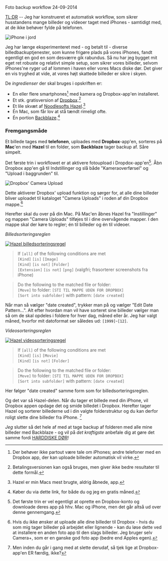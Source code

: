 Foto backup workflow
24-09-2014

[TL;DR](http://en.wikipedia.org/wiki/Wikipedia:Too_long;_didn't_read) -- Jeg har konstrueret et automatisk workflow, som sikrer husstandens mange billeder og videoer taget med iPhones - samtidigt med, at de ikke behøver fylde på telefonen.

![iPhone i jord](https://log.logiskhave.dk/static/20140912_iphone-i-jord@2x.jpg)

Jeg har længe eksperimenteret med - og betalt til - diverse billedbackuptjenester, som kunne frigøre plads på vores iPhones, fandt egentligt en god en som desværre gik rabundus. Så nu har jeg bygget mit eget ret robuste og relativt simple setup, som sikrer vores billeder, selvom iPhones'ne ryger ud af lommen i haven eller vores Macs diske dør. Det giver en vis tryghed at vide, at vores højt skattede billeder er sikre i skyen. 

De *ingredienser* der skal bruges i opskriften er:   
- En eller flere smartphones[^0] med kamera og Dropbox-app'en installeret.   
- Et stk. gratisversion af [Dropbox](https://www.dropbox.com).[^1]       
- Et lile skvæt af [Noodlesofts Hazel](http://www.noodlesoft.com/hazel.php).[^2]       
- Én Mac, som får lov at stå tændt rimeligt ofte.   
- Én portion [Backblaze](https://secure.backblaze.com/r/00sexu).[^3]   


### Fremgangsmåde ###
Et billede tages med **telefonen**, uploades med **Dropbox**-app'en, sorteres på **Mac**'en med **Hazel** til en folder, som **Backblaze** tager backup af. Såre simpelt.

Det første trin i workflowet er at aktivere fotoupload i Dropdox-app'en[^4]. Åbn Dropbox app'en gå til Indstillinger og slå både "Kameraoverførsel" og "Upload i baggrunden" til.

![Dropbox' Camera Upload](https://log.logiskhave.dk/static/20140908_camera-upload.png)

Dette aktiverer Dropbox' upload funktion og sørger for, at alle dine billeder bliver uploadet til kataloget "Camera Uploads" i roden af din Dropbox mappe.[^5]

Herefter skal du over på din Mac. På Mac'en åbnes Hazel fra "Instillinger" og mappen "Camera Uploads" tilføjes til i dine overvågende mapper. I den mappe skal der køre to regler; én til billeder og én til videoer.

*Billedsorteringsreglen*    

[![Hazel billedsorteringsregel](https://log.logiskhave.dk/static/20140908_image-sort.png)](https://log.logiskhave.dk/static/20140908_image-sort.png)

>If ```[all]``` of the following conditions are met    
>```[Kind]``` ```[is]``` ```[Image]```    
>```[Kind]``` ```[is not]``` ```[Folder]```    
>```[Extension]``` ```[is not]``` ```[png]``` (valgfri; frasorterer screenshots fra iPhone)    

>Do the following to the matched file or folder:    
>```[Move]``` to folder: ```[STI TIL MAPPE UDEN FOR DROPBOX]```    
>```[Sort into subfolder]``` with pattern: ```[date created]```    

Når man så vælger "date created", trykker man på <i class="fa fa-caret-down"></i> og vælger "Edit Date Pattern...". Alt efter hvordan man vil have sorteret sine billeder vælger man så om de skal opdeles i foldere for hver dag, måned eller år. Jeg har valgt måned, hvorfor mit datoformat ser således ud: ```[1999]```-```[12]```.

*Videosorteringsreglen*   

[![Hazel videosorteringsregel](https://log.logiskhave.dk/static/20140908_video-sort.png)](https://log.logiskhave.dk/static/20140908_video-sort.png)

>If ```[all]``` of the following conditions are met    
>```[Kind]``` ```[is]``` ```[Movie]```    
>```[Kind]``` ```[is not]``` ```[Folder]```    
   
>Do the following to the matched file or folder:    
>```[Move]``` to folder: ```[STI TIL MAPPE UDEN FOR DROPBOX]```   
>```[Sort into subfolder]``` with pattern: ```[date created]```    

Her følger "date created" samme form som for billedsorteringsreglen.

Og det var så Hazel-delen. Når du tager et billede med din iPhone, vil Dropbox appen opdage det og smide billedet i Dropbox. Herefter tager Hazel og sorterer billederne ud i din valgte folderstruktur og du kan derfor roligt slette dine billeder fra iPhone. [^6]

*Jeg* slutter så det hele af med at tage backup af folderen med alle mine billeder med Backblaze - og vil på *det kraftigste* anbefale dig at gøre det samme fordi [HARDDISKE DØR](http://log.logiskhave.dk/2014/0908_back-nu-op-mand.html)!

[^0]: Der behøver ikke partout være tale om iPhones; andre telefoner med en Dropbox app, der kan uploade billeder automatisk vil virke.
[^1]: Betalingsversionen kan også bruges, men giver ikke bedre resultater til dette formål. 
[^2]: Hazel er min Macs mest brugte, aldrig åbnede, app. 
[^3]: Køber du via dette link, for både du og jeg en gratis måned. 
[^4]: Det første trin er vel egentligt at oprette en Dropbox-konto og downloade deres app på hhv. Mac og iPhone, men det går altså ud over denne gennemgang.
[^5]: Hvis du ikke ønsker at uploade alle dine billeder til Dropbox - hvis du som mig tager billeder på arbejdet eller lignende - kan du løse dette ved at installere en anden foto app til den slags billeder. Jeg bruger selv Camera+, som er en ganske god foto app (bedre end Apples egen).
[^6]: Men inden du går i gang med at slette derudaf, så tjek lige at Dropbox-app'en ER færdig, ikke?
